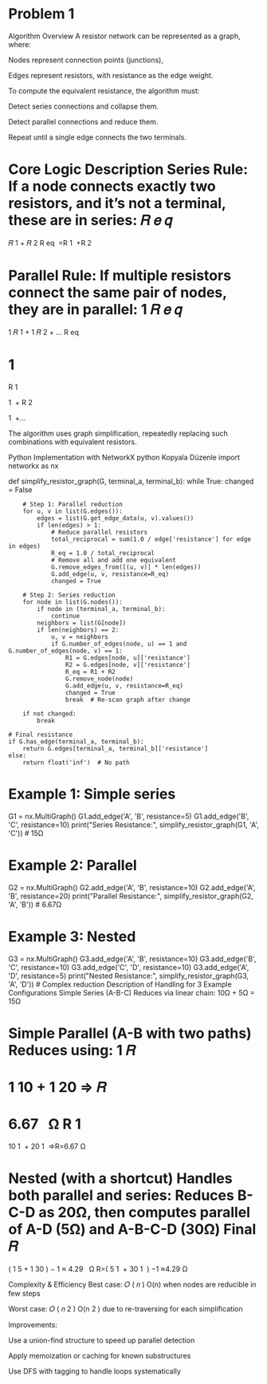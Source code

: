# Problem 1
 Algorithm Overview
A resistor network can be represented as a graph, where:

Nodes represent connection points (junctions),

Edges represent resistors, with resistance as the edge weight.

To compute the equivalent resistance, the algorithm must:

Detect series connections and collapse them.

Detect parallel connections and reduce them.

Repeat until a single edge connects the two terminals.

 Core Logic Description
Series Rule: If a node connects exactly two resistors, and it’s not a terminal, these are in series:
𝑅
𝑒
𝑞
=
𝑅
1
+
𝑅
2
R 
eq
​
 =R 
1
​
 +R 
2
​
 

Parallel Rule: If multiple resistors connect the same pair of nodes, they are in parallel:
1
𝑅
𝑒
𝑞
=
1
𝑅
1
+
1
𝑅
2
+
…
R 
eq
​
 
1
​
 = 
R 
1
​
 
1
​
 + 
R 
2
​
 
1
​
 +…

The algorithm uses graph simplification, repeatedly replacing such combinations with equivalent resistors.

 Python Implementation with NetworkX
python
Kopyala
Düzenle
import networkx as nx

def simplify_resistor_graph(G, terminal_a, terminal_b):
    while True:
        changed = False

        # Step 1: Parallel reduction
        for u, v in list(G.edges()):
            edges = list(G.get_edge_data(u, v).values())
            if len(edges) > 1:
                # Reduce parallel resistors
                total_reciprocal = sum(1.0 / edge['resistance'] for edge in edges)
                R_eq = 1.0 / total_reciprocal
                # Remove all and add one equivalent
                G.remove_edges_from([(u, v)] * len(edges))
                G.add_edge(u, v, resistance=R_eq)
                changed = True

        # Step 2: Series reduction
        for node in list(G.nodes()):
            if node in (terminal_a, terminal_b):
                continue
            neighbors = list(G[node])
            if len(neighbors) == 2:
                u, v = neighbors
                if G.number_of_edges(node, u) == 1 and G.number_of_edges(node, v) == 1:
                    R1 = G.edges[node, u]['resistance']
                    R2 = G.edges[node, v]['resistance']
                    R_eq = R1 + R2
                    G.remove_node(node)
                    G.add_edge(u, v, resistance=R_eq)
                    changed = True
                    break  # Re-scan graph after change

        if not changed:
            break

    # Final resistance
    if G.has_edge(terminal_a, terminal_b):
        return G.edges[terminal_a, terminal_b]['resistance']
    else:
        return float('inf')  # No path

# Example 1: Simple series
G1 = nx.MultiGraph()
G1.add_edge('A', 'B', resistance=5)
G1.add_edge('B', 'C', resistance=10)
print("Series Resistance:", simplify_resistor_graph(G1, 'A', 'C'))  # 15Ω

# Example 2: Parallel
G2 = nx.MultiGraph()
G2.add_edge('A', 'B', resistance=10)
G2.add_edge('A', 'B', resistance=20)
print("Parallel Resistance:", simplify_resistor_graph(G2, 'A', 'B'))  # 6.67Ω

# Example 3: Nested
G3 = nx.MultiGraph()
G3.add_edge('A', 'B', resistance=10)
G3.add_edge('B', 'C', resistance=10)
G3.add_edge('C', 'D', resistance=10)
G3.add_edge('A', 'D', resistance=5)
print("Nested Resistance:", simplify_resistor_graph(G3, 'A', 'D'))  # Complex reduction
 Description of Handling for 3 Example Configurations
Simple Series (A-B-C)
Reduces via linear chain: 10Ω + 5Ω = 15Ω

Simple Parallel (A-B with two paths)
Reduces using:
1
𝑅
=
1
10
+
1
20
⇒
𝑅
=
6.67
 
Ω
R
1
​
 = 
10
1
​
 + 
20
1
​
 ⇒R=6.67 Ω

Nested (with a shortcut)
Handles both parallel and series:
Reduces B-C-D as 20Ω, then computes parallel of A-D (5Ω) and A-B-C-D (30Ω)
Final 
𝑅
=
(
1
5
+
1
30
)
−
1
≈
4.29
 
Ω
R=( 
5
1
​
 + 
30
1
​
 ) 
−1
 ≈4.29 Ω

 Complexity & Efficiency
Best case: 
𝑂
(
𝑛
)
O(n) when nodes are reducible in few steps

Worst case: 
𝑂
(
𝑛
2
)
O(n 
2
 ) due to re-traversing for each simplification

Improvements:

Use a union-find structure to speed up parallel detection

Apply memoization or caching for known substructures

Use DFS with tagging to handle loops systematically


